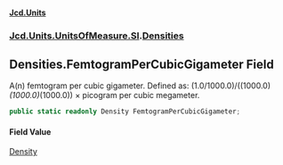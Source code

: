 #### [Jcd.Units](index.md 'index')
### [Jcd.Units.UnitsOfMeasure.SI](Jcd.Units.UnitsOfMeasure.SI.md 'Jcd.Units.UnitsOfMeasure.SI').[Densities](Densities.md 'Jcd.Units.UnitsOfMeasure.SI.Densities')

## Densities.FemtogramPerCubicGigameter Field

A(n) femtogram per cubic gigameter. Defined as: (1.0/1000.0)/((1000.0)*(1000.0)*(1000.0)) × picogram per cubic megameter.

```csharp
public static readonly Density FemtogramPerCubicGigameter;
```

#### Field Value
[Density](Density.md 'Jcd.Units.UnitTypes.Density')